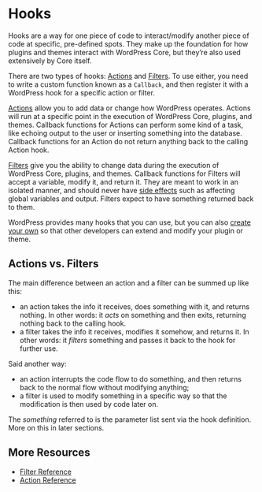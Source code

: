 # Hooks

Hooks are a way for one piece of code to interact/modify another piece of code at specific, pre-defined spots. They make up the foundation for how plugins and themes interact with WordPress Core, but they’re also used extensively by Core itself.

There are two types of hooks: [Actions](https://developer.wordpress.org/plugins/hooks/actions/) and [Filters](https://developer.wordpress.org/plugins/hooks/filters/). To use either, you need to write a custom function known as a `Callback`, and then register it with a WordPress hook for a specific action or filter.

[Actions](https://developer.wordpress.org/plugins/hooks/actions/) allow you to add data or change how WordPress operates. Actions will run at a specific point in the execution of WordPress Core, plugins, and themes. Callback functions for Actions can perform some kind of a task, like echoing output to the user or inserting something into the database. Callback functions for an Action do not return anything back to the calling Action hook.

[Filters](https://developer.wordpress.org/plugins/hooks/filters/) give you the ability to change data during the execution of WordPress Core, plugins, and themes. Callback functions for Filters will accept a variable, modify it, and return it. They are meant to work in an isolated manner, and should never have [side effects](https://en.wikipedia.org/wiki/Side_effect_(computer_science)) such as affecting global variables and output. Filters expect to have something returned back to them.

WordPress provides many hooks that you can use, but you can also [create your own](https://developer.wordpress.org/plugins/hooks/custom-hooks/) so that other developers can extend and modify your plugin or theme.

## Actions vs. Filters

The main difference between an action and a filter can be summed up like this:

*   an action takes the info it receives, does something with it, and returns nothing. In other words: it *acts* on something and then exits, returning nothing back to the calling hook.
*   a filter takes the info it receives, modifies it somehow, and returns it. In other words: it *filters* something and passes it back to the hook for further use.

Said another way:

*   an action interrupts the code flow to do something, and then returns back to the normal flow without modifying anything;
*   a filter is used to modify something in a specific way so that the modification is then used by code later on.

The *something* referred to is the parameter list sent via the hook definition. More on this in later sections.

## More Resources

*   [Filter Reference](https://codex.wordpress.org/Plugin_API/Filter_Reference)
*   [Action Reference](https://codex.wordpress.org/Plugin_API/Action_Reference)